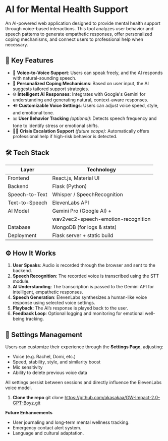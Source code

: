 # AI for Mental Health Support

An AI-powered web application designed to provide mental health support through voice-based interactions. This tool analyzes user behavior and speech patterns to generate empathetic responses, offer personalized coping mechanisms, and connect users to professional help when necessary.

## 🧠 Key Features

- 🎤 **Voice-to-Voice Support**: Users can speak freely, and the AI responds with natural-sounding speech.
- 🧘 **Personalized Coping Mechanisms**: Based on user input, the AI suggests tailored support strategies.
- 🌐 **Intelligent AI Responses**: Integrates with Google's Gemini for understanding and generating natural, context-aware responses.
- 🔊 **Customizable Voice Settings**: Users can adjust voice speed, style, and emotional tone.
- 📊 **User Behavior Tracking** *(optional)*: Detects speech frequency and tone to identify stress or emotional shifts.
- 🧑‍⚕️ **Crisis Escalation Support** *(future scope)*: Automatically offers professional help if high-risk behavior is detected.

## 🛠️ Tech Stack

| Layer           | Technology                         |
|----------------|-----------------------------        |
| Frontend        | React.js, Material UI              |
| Backend         | Flask (Python)                     |
| Speech-to-Text  | Whisper / SpeechRecognition        |
| Text-to-Speech  | ElevenLabs API                     |
| AI Model        | Gemini Pro (Google AI) +           |
|                 | wav2vec2-speech-emotion-recognition|
| Database        | MongoDB (for logs & stats)         |
| Deployment      | Flask server + static build        |

## ⚙️ How It Works

1. **User Speaks**: Audio is recorded through the browser and sent to the backend.
2. **Speech Recognition**: The recorded voice is transcribed using the STT module.
3. **AI Understanding**: The transcription is passed to the Gemini API for intelligent, empathetic responses.
4. **Speech Generation**: ElevenLabs synthesizes a human-like voice response using selected voice settings.
5. **Playback**: The AI’s response is played back to the user.
6. **Feedback Loop**: Optional logging and monitoring for emotional well-being tracking.

## 🔧 Settings Management

Users can customize their experience through the **Settings Page**, adjusting:

- Voice (e.g. Rachel, Domi, etc.)
- Speed, stability, style, and similarity boost
- Mic sensitivity
- Ability to delete previous voice data

All settings persist between sessions and directly influence the ElevenLabs voice model.

1. **Clone the repo**
git clone https://github.com/akasakaa/GW-Impact-2.0-GPT-Boyz.git


**Future Enhancements**

- User journaling and long-term mental wellness tracking.
- Emergency contact alert system.
- Language and cultural adaptation.
